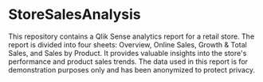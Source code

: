 # StoreSalesAnalysis
This repository contains a Qlik Sense analytics report for a retail store. The report is divided into four sheets: Overview, Online Sales, Growth & Total Sales, and Sales by Product. It provides valuable insights into the store's performance and product sales trends. The data used in this report is for demonstration purposes only and has been anonymized to protect privacy.
